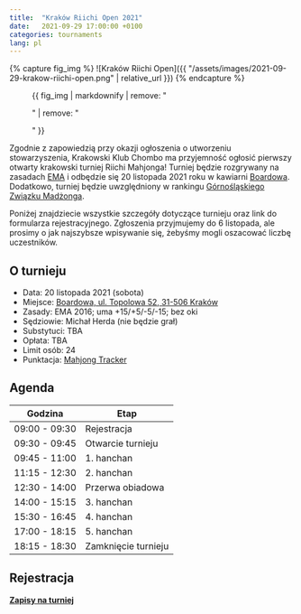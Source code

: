 ```yaml
---
title:  "Kraków Riichi Open 2021"
date:   2021-09-29 17:00:00 +0100
categories: tournaments
lang: pl
---
```


{% capture fig_img %}
![Kraków Riichi Open]({{ "/assets/images/2021-09-29-krakow-riichi-open.png" | relative_url }})
{% endcapture %}

<figure>
  {{ fig_img | markdownify | remove: "<p>" | remove: "</p>" }}
</figure>

Zgodnie z zapowiedzią przy okazji ogłoszenia o utworzeniu stowarzyszenia,
Krakowski Klub Chombo ma przyjemność ogłosić pierwszy otwarty krakowski turniej
Riichi Mahjonga! Turniej będzie rozgrywany na
zasadach [EMA](http://mahjong-europe.org/) i odbędzie się 20 listopada 2021 roku
w kawiarni [Boardowa](http://boardowa.pl/). Dodatkowo, turniej będzie
uwzględniony w rankingu
[Górnośląskiego Związku Madżonga](https://mahjongsilesia.wordpress.com/).

Poniżej znajdziecie wszystkie szczegóły dotyczące turnieju oraz link do
formularza rejestracyjnego. Zgłoszenia przyjmujemy do 6 listopada, ale prosimy o
jak najszybsze wpisywanie się, żebyśmy mogli oszacować liczbę uczestników.

## O turnieju

* Data: 20 listopada 2021 (sobota)
* Miejsce: [Boardowa, ul. Topolowa 52, 31-506 Kraków](https://g.page/Boardowa)
* Zasady: EMA 2016; uma +15/+5/-5/-15; bez oki
* Sędziowie: Michał Herda (nie będzie grał)
* Substytuci: TBA
* Opłata: TBA
* Limit osób: 24
* Punktacja: [Mahjong Tracker](https://mahjongtracker.com/)

## Agenda

| Godzina       | Etap                |
|---------------|---------------------|
| 09:00 - 09:30 | Rejestracja         |
| 09:30 - 09:45 | Otwarcie turnieju   |
| 09:45 - 11:00 | 1. hanchan          |
| 11:15 - 12:30 | 2. hanchan          |
| 12:30 - 14:00 | Przerwa obiadowa    |
| 14:00 - 15:15 | 3. hanchan          |
| 15:30 - 16:45 | 4. hanchan          |
| 17:00 - 18:15 | 5. hanchan          |
| 18:15 - 18:30 | Zamknięcie turnieju |

## Rejestracja

**[Zapisy na turniej](https://forms.gle/aVrUS6SYSb3dMg2W7)**
